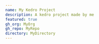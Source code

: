 ```yaml
---
name: My Kedro Project
description: A kedro project made by me
featured: true
gh_org: MyOrg
gh_repo: MyRepo
directory: MyDirectory
---
```

